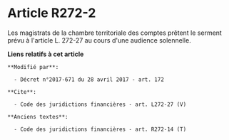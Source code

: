 # Article R272-2

Les magistrats de la chambre territoriale des comptes prêtent le serment prévu à l'article L. 272-27 au cours d'une audience
solennelle.

**Liens relatifs à cet article**

	**Modifié par**:

	  - Décret n°2017-671 du 28 avril 2017 - art. 172

	**Cite**:

	  - Code des juridictions financières - art. L272-27 (V)

	**Anciens textes**:

	  - Code des juridictions financières - art. R272-14 (T)
